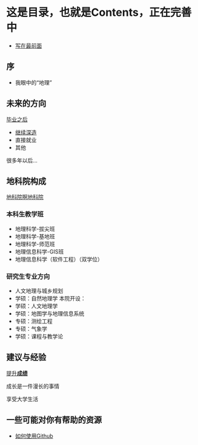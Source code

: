 # 这是目录，也就是Contents，正在完善中
- [写在最前面](README.md)

## 序
- 我眼中的“地理”

## 未来的方向
[毕业之后](1AboutFuture\01readme.md)
- [继续深造](1AboutFuture\TuiMian.md)
- 直接就业
- 其他

很多年以后...

## 地科院构成
[地科院啊地科院](2AboutGeoSchool\02readme.md)
### 本科生教学班
- 地理科学-拔尖班
- 地理科学-基地班
- 地理科学-师范班
- 地理信息科学-GIS班
- 地理信息科学（软件工程）（双学位）
### 研究生专业方向
- 人文地理与城乡规划
- 学硕：自然地理学
本院开设：
- 学硕：人文地理学
- 学硕：地图学与地理信息系统
- 专硕：测绘工程
- 专硕：气象学
- 学硕：课程与教学论

## 建议与经验
[提升**成绩**](3Useless\ImpoveScore.md)

成长是一件漫长的事情

享受大学生活

## 一些可能对你有帮助的资源
<!-- - [为什么要使用PARA笔记](Resources) -->
- [如何使用Github](4Resources\HowtoUseGithub.md)
